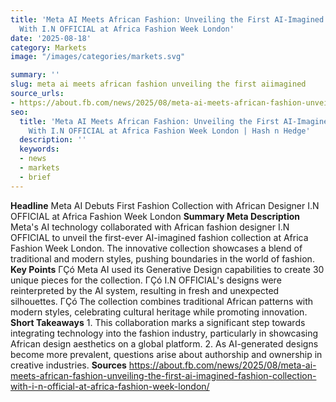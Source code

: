 ```yaml
---
title: 'Meta AI Meets African Fashion: Unveiling the First AI-Imagined Fashion Collection
  With I.N OFFICIAL at Africa Fashion Week London'
date: '2025-08-18'
category: Marketsimage: "/images/categories/markets.svg"

summary: ''
slug: meta ai meets african fashion unveiling the first aiimagined
source_urls:
- https://about.fb.com/news/2025/08/meta-ai-meets-african-fashion-unveiling-the-first-ai-imagined-fashion-collection-with-i-n-official-at-africa-fashion-week-london/
seo:
  title: 'Meta AI Meets African Fashion: Unveiling the First AI-Imagined Fashion Collection
    With I.N OFFICIAL at Africa Fashion Week London | Hash n Hedge'
  description: ''
  keywords:
  - news
  - markets
  - brief
---
```


**Headline** Meta AI Debuts First Fashion Collection with African Designer I.N OFFICIAL at Africa Fashion Week London  **Summary Meta Description** Meta's AI technology collaborated with African fashion designer I.N OFFICIAL to unveil the first-ever AI-imagined fashion collection at Africa Fashion Week London. The innovative collection showcases a blend of traditional and modern styles, pushing boundaries in the world of fashion.  **Key Points**  ΓÇó Meta AI used its Generative Design capabilities to create 30 unique pieces for the collection. ΓÇó I.N OFFICIAL's designs were reinterpreted by the AI system, resulting in fresh and unexpected silhouettes. ΓÇó The collection combines traditional African patterns with modern styles, celebrating cultural heritage while promoting innovation.  **Short Takeaways**  1. This collaboration marks a significant step towards integrating technology into the fashion industry, particularly in showcasing African design aesthetics on a global platform. 2. As AI-generated designs become more prevalent, questions arise about authorship and ownership in creative industries.  **Sources** https://about.fb.com/news/2025/08/meta-ai-meets-african-fashion-unveiling-the-first-ai-imagined-fashion-collection-with-i-n-official-at-africa-fashion-week-london/ 
